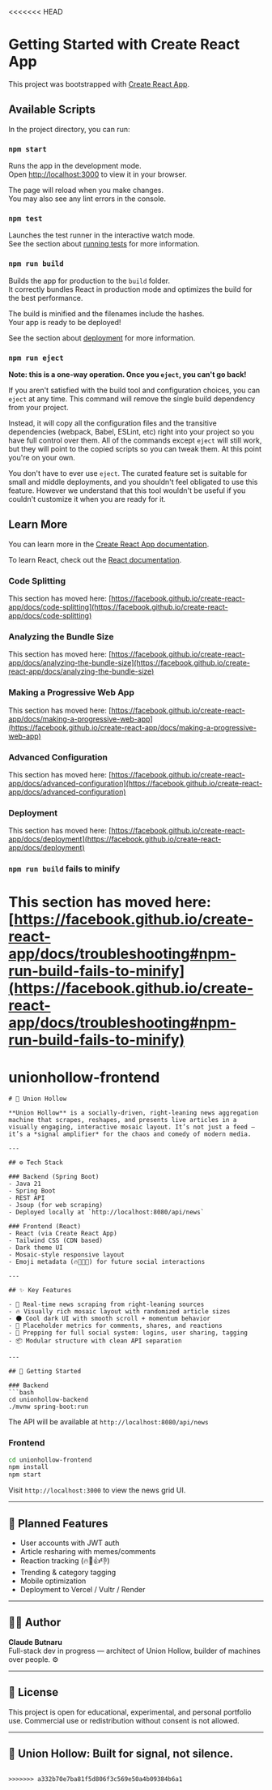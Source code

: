 <<<<<<< HEAD
# Getting Started with Create React App

This project was bootstrapped with [Create React App](https://github.com/facebook/create-react-app).

## Available Scripts

In the project directory, you can run:

### `npm start`

Runs the app in the development mode.\
Open [http://localhost:3000](http://localhost:3000) to view it in your browser.

The page will reload when you make changes.\
You may also see any lint errors in the console.

### `npm test`

Launches the test runner in the interactive watch mode.\
See the section about [running tests](https://facebook.github.io/create-react-app/docs/running-tests) for more information.

### `npm run build`

Builds the app for production to the `build` folder.\
It correctly bundles React in production mode and optimizes the build for the best performance.

The build is minified and the filenames include the hashes.\
Your app is ready to be deployed!

See the section about [deployment](https://facebook.github.io/create-react-app/docs/deployment) for more information.

### `npm run eject`

**Note: this is a one-way operation. Once you `eject`, you can't go back!**

If you aren't satisfied with the build tool and configuration choices, you can `eject` at any time. This command will remove the single build dependency from your project.

Instead, it will copy all the configuration files and the transitive dependencies (webpack, Babel, ESLint, etc) right into your project so you have full control over them. All of the commands except `eject` will still work, but they will point to the copied scripts so you can tweak them. At this point you're on your own.

You don't have to ever use `eject`. The curated feature set is suitable for small and middle deployments, and you shouldn't feel obligated to use this feature. However we understand that this tool wouldn't be useful if you couldn't customize it when you are ready for it.

## Learn More

You can learn more in the [Create React App documentation](https://facebook.github.io/create-react-app/docs/getting-started).

To learn React, check out the [React documentation](https://reactjs.org/).

### Code Splitting

This section has moved here: [https://facebook.github.io/create-react-app/docs/code-splitting](https://facebook.github.io/create-react-app/docs/code-splitting)

### Analyzing the Bundle Size

This section has moved here: [https://facebook.github.io/create-react-app/docs/analyzing-the-bundle-size](https://facebook.github.io/create-react-app/docs/analyzing-the-bundle-size)

### Making a Progressive Web App

This section has moved here: [https://facebook.github.io/create-react-app/docs/making-a-progressive-web-app](https://facebook.github.io/create-react-app/docs/making-a-progressive-web-app)

### Advanced Configuration

This section has moved here: [https://facebook.github.io/create-react-app/docs/advanced-configuration](https://facebook.github.io/create-react-app/docs/advanced-configuration)

### Deployment

This section has moved here: [https://facebook.github.io/create-react-app/docs/deployment](https://facebook.github.io/create-react-app/docs/deployment)

### `npm run build` fails to minify

This section has moved here: [https://facebook.github.io/create-react-app/docs/troubleshooting#npm-run-build-fails-to-minify](https://facebook.github.io/create-react-app/docs/troubleshooting#npm-run-build-fails-to-minify)
=======
# unionhollow-frontend
```
# 🧀 Union Hollow

**Union Hollow** is a socially-driven, right-leaning news aggregation machine that scrapes, reshapes, and presents live articles in a visually engaging, interactive mosaic layout. It’s not just a feed — it’s a *signal amplifier* for the chaos and comedy of modern media.

---

## ⚙️ Tech Stack

### Backend (Spring Boot)
- Java 21
- Spring Boot
- REST API
- Jsoup (for web scraping)
- Deployed locally at `http://localhost:8080/api/news`

### Frontend (React)
- React (via Create React App)
- Tailwind CSS (CDN based)
- Dark theme UI
- Mosaic-style responsive layout
- Emoji metadata (🔥🤣💬🔁) for future social interactions

---

## ✨ Key Features

- 📜 Real-time news scraping from right-leaning sources
- 🔥 Visually rich mosaic layout with randomized article sizes
- 🌑 Cool dark UI with smooth scroll + momentum behavior
- 💬 Placeholder metrics for comments, shares, and reactions
- 🧐 Prepping for full social system: logins, user sharing, tagging
- 📦 Modular structure with clean API separation

---

## 🚀 Getting Started

### Backend
```bash
cd unionhollow-backend
./mvnw spring-boot:run
```
The API will be available at `http://localhost:8080/api/news`

### Frontend
```bash
cd unionhollow-frontend
npm install
npm start
```
Visit `http://localhost:3000` to view the news grid UI.

---

## 🚰 Planned Features
- User accounts with JWT auth
- Article resharing with memes/comments
- Reaction tracking (🔥🤣👍👎)
- Trending & category tagging
- Mobile optimization
- Deployment to Vercel / Vultr / Render

---

## 👨‍💻 Author
**Claude Butnaru**  
Full-stack dev in progress — architect of Union Hollow, builder of machines over people. ⚙️

---

## 📜 License
This project is open for educational, experimental, and personal portfolio use. Commercial use or redistribution without consent is not allowed.

---

## 🧀 Union Hollow: Built for signal, not silence.
```

>>>>>>> a332b70e7ba81f5d806f3c569e50a4b09384b6a1

